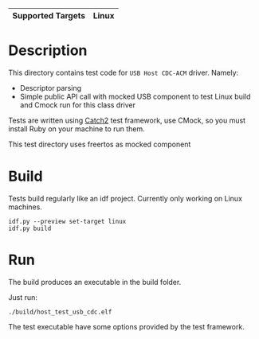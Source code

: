 | Supported Targets | Linux |
| ----------------- | ----- |

# Description

This directory contains test code for `USB Host CDC-ACM` driver. Namely:
* Descriptor parsing
* Simple public API call with mocked USB component to test Linux build and Cmock run for this class driver

Tests are written using [Catch2](https://github.com/catchorg/Catch2) test framework, use CMock, so you must install Ruby on your machine to run them.

This test directory uses freertos as mocked component
# Build

Tests build regularly like an idf project. Currently only working on Linux machines.

```
idf.py --preview set-target linux
idf.py build
```

# Run

The build produces an executable in the build folder.

Just run:

```
./build/host_test_usb_cdc.elf
```

The test executable have some options provided by the test framework.
